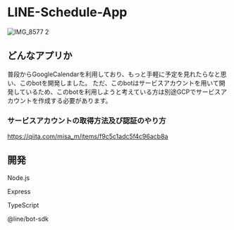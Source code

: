 # LINE-Schedule-App

![IMG_8577 2](https://user-images.githubusercontent.com/84484832/159408588-cedecf4a-29c4-4c23-b411-30e44f7bdbbc.jpg)


##  どんなアプリか

普段からGoogleCalendarを利用しており、もっと手軽に予定を見れたらなと思い、このbotを開発しました。
ただ、このbotはサービスアカウントを用いて開発しているため、このbotを利用しようと考えている方は別途GCPでサービスアカウントを作成する必要があります。

### サービスアカウントの取得方法及び認証のやり方

https://qiita.com/misa_m/items/f9c5c1adc5f4c96acb8a

## 開発

Node.js

Express

TypeScript

@line/bot-sdk


